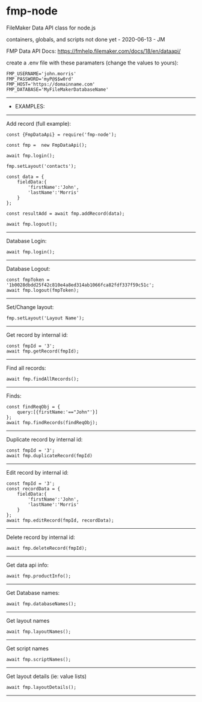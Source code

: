 # fmp-node
FileMaker Data API class for node.js

containers, globals, and scripts not done yet - 2020-06-13 - JM

FMP Data API Docs: https://fmhelp.filemaker.com/docs/18/en/dataapi/


create a .env file with these paramaters (change the values to yours):

    FMP_USERNAME='john.morris'
    FMP_PASSWORD='myP@$$w0rd'
    FMP_HOST='https://domainname.com'
    FMP_DATABASE='MyFileMakerDatabaseName'

- - - - - - - - - - - - - - - - - - - - - - - - - - - - - - - - - 
-  EXAMPLES:
- - - - - - - - - - - - - - - - - - - - - - - - - - - - - - - - - 

Add record (full example):

    const {FmpDataApi} = require('fmp-node');

    const fmp =  new FmpDataApi();

    await fmp.login();

    fmp.setLayout('contacts');

    const data = {
        fieldData:{
            'firstName':'John',
            'lastName':'Morris'
        }
    };

    const resultAdd = await fmp.addRecord(data);

    await fmp.logout();
- - - - - - - - - - - - - - - - - - - - - - - - - - - - - - - - - 

Database Login:

    await fmp.login();
- - - - - - - - - - - - - - - - - - - - - - - - - - - - - - - - - 

Database Logout:

    const fmpToken = '1b0028dbdd25f42c810e4a8ed314ab1066fca82fdf337f59c51c';
    await fmp.logout(fmpToken);
- - - - - - - - - - - - - - - - - - - - - - - - - - - - - - - - - 

Set/Change layout:

    fmp.setLayout('Layout Name');
- - - - - - - - - - - - - - - - - - - - - - - - - - - - - - - - - 


Get record by internal id:

    const fmpId = '3';
    await fmp.getRecord(fmpId);
- - - - - - - - - - - - - - - - - - - - - - - - - - - - - - - - - 

Find all records:

    await fmp.findAllRecords();

- - - - - - - - - - - - - - - - - - - - - - - - - - - - - - - - - 
Finds:

    const findReqObj = {
        query:[{firstName:'=="John"'}]
    };
    await fmp.findRecords(findReqObj);
- - - - - - - - - - - - - - - - - - - - - - - - - - - - - - - - - 

Duplicate record by internal id:

    const fmpId = '3';
    await fmp.duplicateRecord(fmpId)
- - - - - - - - - - - - - - - - - - - - - - - - - - - - - - - - - 

Edit record by internal id:

    const fmpId = '3';
    const recordData = {
        fieldData:{
            'firstName':'John',
            'lastName':'Morris'
        }
    };
    await fmp.editRecord(fmpId, recordData);
- - - - - - - - - - - - - - - - - - - - - - - - - - - - - - - - -

Delete record by internal id:

    await fmp.deleteRecord(fmpId);
- - - - - - - - - - - - - - - - - - - - - - - - - - - - - - - - - 

Get data api info:

    await fmp.productInfo();
- - - - - - - - - - - - - - - - - - - - - - - - - - - - - - - - - 

Get Database names:

    await fmp.databaseNames();
- - - - - - - - - - - - - - - - - - - - - - - - - - - - - - - - - 

Get layout names

    await fmp.layoutNames();
- - - - - - - - - - - - - - - - - - - - - - - - - - - - - - - - - 

Get script names

    await fmp.scriptNames();
- - - - - - - - - - - - - - - - - - - - - - - - - - - - - - - - - 

Get layout details (ie: value lists)

    await fmp.layoutDetails();
- - - - - - - - - - - - - - - - - - - - - - - - - - - - - - - - - 



